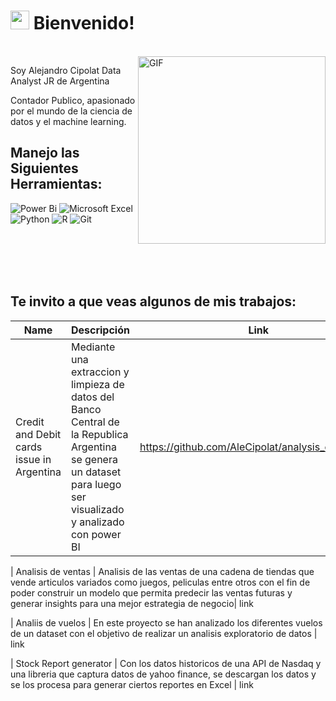 <h1><img src="https://emojis.slackmojis.com/emojis/images/1531849430/4246/blob-sunglasses.gif?1531849430" width="30"/> Bienvenido!</h1>

<br>
<img align="right" alt="GIF" src="https://media4.giphy.com/media/QtvCDSpaMyzly246Gg/giphy.gif?cid=790b76117c1cede14afdfde76b7fce55be9c8b5a82d9ff54&rid=giphy.gif&ct=g" width=300px />

Soy Alejandro Cipolat Data Analyst JR de Argentina <img src="https://cdn-icons-png.flaticon.com/512/330/330487.png" width="13"/>

Contador Publico, apasionado por el mundo de la ciencia de datos y el machine learning.






## Manejo las Siguientes Herramientas:

![Power Bi](https://img.shields.io/badge/power_bi-F2C811?style=for-the-badge&logo=powerbi&logoColor=black)
![Microsoft Excel](https://img.shields.io/badge/Microsoft_Excel-217346?style=for-the-badge&logo=microsoft-excel&logoColor=white)
![Python](https://img.shields.io/badge/python-3670A0?style=for-the-badge&logo=python&logoColor=ffdd54)
![R](https://img.shields.io/badge/r-%23276DC3.svg?style=for-the-badge&logo=r&logoColor=white)
![Git](https://img.shields.io/badge/git-%23F05033.svg?style=for-the-badge&logo=git&logoColor=white)

<br/>
<br/>
<br/>
<br/>


## Te invito a que veas algunos de mis trabajos:

| Name       | Descripción                                                                                                             | Link                                                                                                            |
| ---------- | ----------------------------------------------------------------------------------------------------------------- | ------------------------------------------------------------------------------------------------------------------- |
| Credit and Debit cards issue in Argentina    | Mediante una extraccion y limpieza de datos del Banco Central de la Republica Argentina se genera un dataset para luego ser visualizado y analizado con power BI |https://github.com/AleCipolat/analysis_cards_bcra|

| Analisis de ventas | Analisis de las ventas de una cadena de tiendas que vende articulos variados como juegos, peliculas entre otros con el fin de poder construir un modelo que permita predecir las ventas futuras y generar insights para una mejor estrategia de negocio| link

| Analiis de vuelos | En este proyecto se han analizado los diferentes vuelos de un dataset con el objetivo de realizar un analisis exploratorio de datos | link

| Stock Report generator | Con los datos historicos de una API de Nasdaq y una libreria que captura datos de yahoo finance, se descargan los datos y se los procesa para generar ciertos reportes en Excel | link
